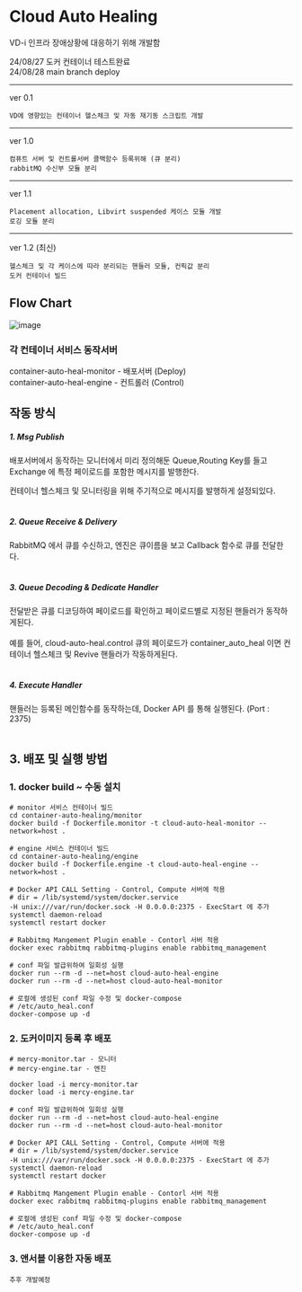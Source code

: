 # Cloud Auto Healing

VD-i 인프라 장애상황에 대응하기 위해 개발함

24/08/27 도커 컨테이너 테스트완료\
24/08/28 main branch deploy

---
ver 0.1 
```
VD에 영향있는 컨테이너 헬스체크 및 자동 재기동 스크립트 개발
```


---
ver 1.0
```
컴퓨트 서버 및 컨트롤서버 콜백함수 등록위해 (큐 분리)
rabbitMQ 수신부 모듈 분리
```


---
ver 1.1
```
Placement allocation, Libvirt suspended 케이스 모듈 개발
로깅 모듈 분리
```

---
ver 1.2 (최신)
```
헬스체크 및 각 케이스에 따라 분리되는 핸들러 모듈, 컨픽값 분리
도커 컨테이너 빌드
```

## Flow Chart

![image](https://github.com/user-attachments/assets/9746d6e7-a8b0-4b8c-90ac-85e833d04b17)


### 각 컨테이너 서비스 동작서버
container-auto-heal-monitor - 배포서버 (Deploy)\
container-auto-heal-engine - 컨트롤러 (Control)


## 작동 방식


##### 1. Msg Publish
배포서버에서 동작하는 모니터에서 미리 정의해둔 Queue,Routing Key를 들고 Exchange 에 특정 페이로드를 포함한 메시지를 발행한다.

컨테이너 헬스체크 및 모니터링을 위해 주기적으로 메시지를 발행하게 설정되있다. 
<br/><br/>
##### 2. Queue Receive & Delivery
RabbitMQ 에서 큐를 수신하고, 엔진은 큐이름을 보고 Callback 함수로 큐를 전달한다.
<br/><br/>
##### 3. Queue Decoding & Dedicate Handler
전달받은 큐를 디코딩하여 페이로드를 확인하고 페이로드별로 지정된 핸들러가 동작하게된다.
<br/><br/>
예를 들어, cloud-auto-heal.control 큐의 페이로드가 container_auto_heal 이면 컨테이너 헬스체크 및 Revive 핸들러가 작동하게된다.
<br/><br/>
##### 4. Execute Handler
핸들러는 등록된 메인함수를 동작하는데, Docker API 를 통해 실행된다. (Port : 2375)
<br/><br/>
## 3. 배포 및 실행 방법


### 1. docker build ~ 수동 설치
```
# monitor 서비스 컨테이너 빌드
cd container-auto-healing/monitor
docker build -f Dockerfile.monitor -t cloud-auto-heal-monitor --network=host .

# engine 서비스 컨테이너 빌드
cd container-auto-healing/engine
docker build -f Dockerfile.engine -t cloud-auto-heal-engine --network=host .

# Docker API CALL Setting - Control, Compute 서버에 적용
# dir = /lib/systemd/system/docker.service
-H unix:///var/run/docker.sock -H 0.0.0.0:2375 - ExecStart 에 추가
systemctl daemon-reload
systemctl restart docker

# Rabbitmq Mangement Plugin enable - Contorl 서버 적용
docker exec rabbitmq rabbitmq-plugins enable rabbitmq_management

# conf 파일 발급위하여 일회성 실행
docker run --rm -d --net=host cloud-auto-heal-engine
docker run --rm -d --net=host cloud-auto-heal-monitor

# 로컬에 생성된 conf 파일 수정 및 docker-compose
# /etc/auto_heal.conf
docker-compose up -d
```

### 2. 도커이미지 등록 후 배포
```
# mercy-monitor.tar - 모니터
# mercy-engine.tar - 엔진

docker load -i mercy-monitor.tar
docker load -i mercy-engine.tar

# conf 파일 발급위하여 일회성 실행
docker run --rm -d --net=host cloud-auto-heal-engine
docker run --rm -d --net=host cloud-auto-heal-monitor

# Docker API CALL Setting - Control, Compute 서버에 적용
# dir = /lib/systemd/system/docker.service
-H unix:///var/run/docker.sock -H 0.0.0.0:2375 - ExecStart 에 추가
systemctl daemon-reload
systemctl restart docker

# Rabbitmq Mangement Plugin enable - Contorl 서버 적용
docker exec rabbitmq rabbitmq-plugins enable rabbitmq_management

# 로컬에 생성된 conf 파일 수정 및 docker-compose
# /etc/auto_heal.conf
docker-compose up -d
```

### 3. 앤서블 이용한 자동 배포
```
추후 개발예정
```
